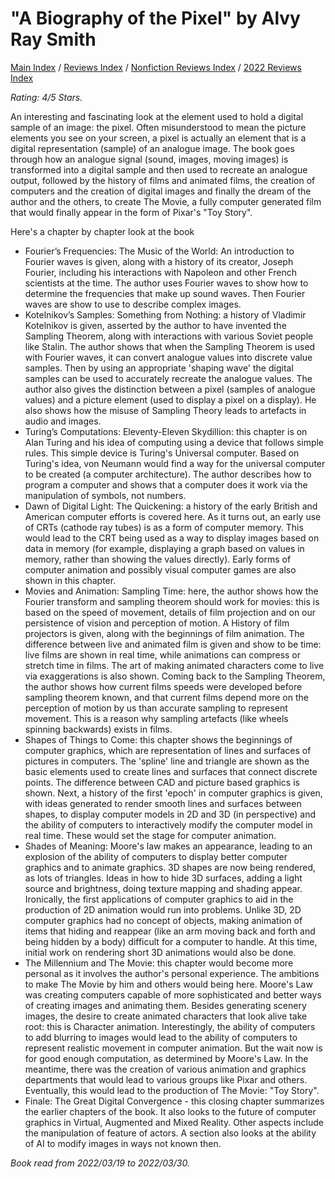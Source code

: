 # "A Biography of the Pixel" by Alvy Ray Smith

[Main Index](../../../README.md) / [Reviews Index](../../README.md) / [Nonfiction Reviews Index](../README.md) / [2022 Reviews Index](README.md)

*Rating: 4/5 Stars.*

An interesting and fascinating look at the element used to hold a digital sample of an image: the pixel. Often misunderstood to mean the picture elements you see on your screen, a pixel is actually an element that is a digital representation (sample) of an analogue image. The book goes through how an analogue signal (sound, images, moving images) is transformed into a digital sample and then used to recreate an analogue output, followed by the history of films and animated films, the creation of computers and the creation of digital images and finally the dream of the author and the others, to create The Movie, a fully computer generated film that would finally appear in the form of Pixar's "Toy Story".

Here's a chapter by chapter look at the book

- Fourier’s Frequencies: The Music of the World: An introduction to Fourier waves is given, along with a history of its creator, Joseph Fourier, including his interactions with Napoleon and other French scientists at the time. The author uses Fourier waves to show how to determine the frequencies that make up sound waves. Then Fourier waves are show to use to describe complex images.
- Kotelnikov’s Samples: Something from Nothing: a history of Vladimir Kotelnikov is given, asserted by the author to have invented the Sampling Theorem, along with interactions with various Soviet people like Stalin. The author shows that when the Sampling Theorem is used with Fourier waves, it can convert analogue values into discrete value samples. Then by using an appropriate 'shaping wave' the digital samples can be used to accurately recreate the analogue values. The author also gives the distinction between a pixel (samples of analogue values) and a picture element (used to display a pixel on a display). He also shows how the misuse of Sampling Theory leads to artefacts in audio and images.
- Turing’s Computations: Eleventy-Eleven Skydillion: this chapter is on Alan Turing and his idea of computing using a device that follows simple rules. This simple device is Turing's Universal computer. Based on Turing's idea, von Neumann would find a way for the universal computer to be created (a computer architecture). The author describes how to program a computer and shows that a computer does it work via the manipulation of symbols, not numbers.
- Dawn of Digital Light: The Quickening: a history of the early British and American computer efforts is covered here. As it turns out, an early use of CRTs (cathode ray tubes) is as a form of computer memory. This would lead to the CRT being used as a way to display images based on data in memory (for example, displaying a graph based on values in memory, rather than showing the values directly). Early forms of computer animation and possibly visual computer games are also shown in this chapter.
- Movies and Animation: Sampling Time: here, the author shows how the Fourier transform and sampling theorem should work for movies: this is based on the speed of movement, details of film projection and on our persistence of vision and perception of motion. A History of film projectors is given, along with the beginnings of film animation. The difference between live and animated film is given and show to be time: live films are shown in real time, while animations can compress or stretch time in films. The art of making animated characters come to live via exaggerations is also shown. Coming back to the Sampling Theorem, the author shows how current films speeds were developed before sampling theorem known, and that current films depend more on the perception of motion by us than accurate sampling to represent movement. This is a reason why sampling artefacts (like wheels spinning backwards) exists in films.
- Shapes of Things to Come: this chapter shows the beginnings of computer graphics, which are representation of lines and surfaces of pictures in computers. The 'spline' line and triangle are shown as the basic elements used to create lines and surfaces that connect discrete points. The difference between CAD and picture based graphics is shown. Next, a history of the first 'epoch' in computer graphics is given, with ideas generated to render smooth lines and surfaces between shapes, to display computer models in 2D and 3D (in perspective) and the ability of computers to interactively modify the computer model in real time. These would set the stage for computer animation.
- Shades of Meaning: Moore's law makes an appearance, leading to an explosion of the ability of computers to display better computer graphics and to animate graphics. 3D shapes are now being rendered, as lots of triangles. Ideas in how to hide 3D surfaces, adding a light source and brightness, doing texture mapping and shading appear. Ironically, the first applications of computer graphics to aid in the production of 2D animation would run into problems. Unlike 3D, 2D computer graphics had no concept of objects, making animation of items that hiding and reappear (like an arm moving back and forth and being hidden by a body) difficult for a computer to handle. At this time, initial work on rendering short 3D animations would also be done.
- The Millennium and The Movie: this chapter would become more personal as it involves the author's personal experience. The ambitions to make The Movie by him and others would being here. Moore's Law was creating computers capable of more sophisticated and better ways of creating images and animating them. Besides generating scenery images, the desire to create animated characters that look alive take root: this is Character animation. Interestingly, the ability of computers to add blurring to images would lead to the ability of computers to represent realistic movement in computer animation. But the wait now is for good enough computation, as determined by Moore's Law. In the meantime, there was the creation of various animation and graphics departments that would lead to various groups like Pixar and others. Eventually, this would lead to the production of The Movie: "Toy Story".
- Finale: The Great Digital Convergence - this closing chapter summarizes the earlier chapters of the book. It also looks to the future of computer graphics in Virtual, Augmented and Mixed Reality. Other aspects include the manipulation of feature of actors. A section also looks at the ability of AI to modify images in ways not known then.

*Book read from 2022/03/19 to 2022/03/30.*
